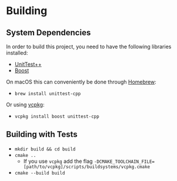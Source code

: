 # Building

## System Dependencies
In order to build this project, you need to have the following libraries installed:

* [UnitTest++](https://github.com/unittest-cpp/unittest-cpp)
* [Boost](https://www.boost.org)

On macOS this can conveniently be done through [Homebrew](https://brew.sh):

* `brew install unittest-cpp`

Or using [vcpkg](https://github.com/Microsoft/vcpkg):

* `vcpkg install boost unittest-cpp`

## Building with Tests
* `mkdir build && cd build`
* `cmake ..`
    * If you use `vcpkg` add the flag `-DCMAKE_TOOLCHAIN_FILE=[path/to/vcpkg]/scripts/buildsystems/vcpkg.cmake`
* `cmake --build build`

